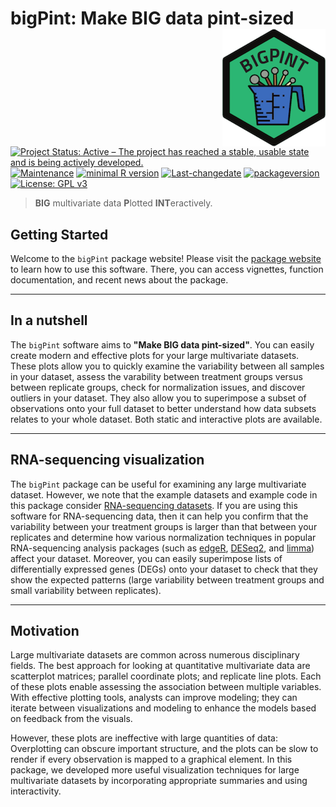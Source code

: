 
# bigPint: Make BIG data pint-sized <img src="man/figures/logo.png" align="right" alt="" />

[![Project Status: Active – The project has reached a stable, usable state and is being actively developed.](https://www.repostatus.org/badges/latest/active.svg)](https://www.repostatus.org/#active) [![Maintenance](https://img.shields.io/badge/Maintained%3F-yes-green.svg)](https://GitHub.com/lrutter/bigPint/graphs/commit-activity) [![minimal R version](https://img.shields.io/badge/R%3E%3D-3.4.1-6666ff.svg)](https://cran.r-project.org/) [![Last-changedate](https://img.shields.io/badge/last%20change-2018--10--10-blue.svg)](/commits/master) [![packageversion](https://img.shields.io/badge/Package%20version-0.99.0-orange.svg?style=flat-square)](commits/master) [![License: GPL v3](https://img.shields.io/badge/License-GPL%20v3-ff69b4.svg)](https://www.gnu.org/licenses/gpl-3.0)

> **BIG** multivariate data **P**lotted **INT**eractively.

Getting Started
---------------

Welcome to the `bigPint` package website! Please visit the [package website](https://lrutter.github.io/bigPint/index.html) to learn how to use this software. There, you can access vignettes, function documentation, and recent news about the package.

------------------------------------------------------------------------

In a nutshell
-------------

The `bigPint` software aims to **"Make BIG data pint-sized"**. You can easily create modern and effective plots for your large multivariate datasets. These plots allow you to quickly examine the variability between all samples in your dataset, assess the varability between treatment groups versus between replicate groups, check for normalization issues, and discover outliers in your dataset. They also allow you to superimpose a subset of observations onto your full dataset to better understand how data subsets relates to your whole dataset. Both static and interactive plots are available.

------------------------------------------------------------------------

RNA-sequencing visualization
----------------------------

The `bigPint` package can be useful for examining any large multivariate dataset. However, we note that the example datasets and example code in this package consider [RNA-sequencing datasets](https://en.wikipedia.org/wiki/RNA-Seq). If you are using this software for RNA-sequencing data, then it can help you confirm that the variability between your treatment groups is larger than that between your replicates and determine how various normalization techniques in popular RNA-sequencing analysis packages (such as [edgeR](https://bioconductor.org/packages/release/bioc/html/edgeR.html), [DESeq2](https://bioconductor.org/packages/release/bioc/html/DESeq2.html), and [limma](https://bioconductor.org/packages/release/bioc/html/limma.html)) affect your dataset. Moreover, you can easily superimpose lists of differentially expressed genes (DEGs) onto your dataset to check that they show the expected patterns (large variability between treatment groups and small variability between replicates).

------------------------------------------------------------------------

Motivation
----------

Large multivariate datasets are common across numerous disciplinary fields. The best approach for looking at quantitative multivariate data are scatterplot matrices; parallel coordinate plots; and replicate line plots. Each of these plots enable assessing the association between multiple variables. With effective plotting tools, analysts can improve modeling; they can iterate between visualizations and modeling to enhance the models based on feedback from the visuals.

However, these plots are ineffective with large quantities of data: Overplotting can obscure important structure, and the plots can be slow to render if every observation is mapped to a graphical element. In this package, we developed more useful visualization techniques for large multivariate datasets by incorporating appropriate summaries and using interactivity.

